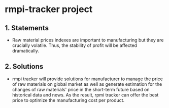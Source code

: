 # rmpi-tracker project

## 1. Statements
- Raw material prices indexes are important to manufacturing but they are crucially volatile. Thus, the stability of profit will be affected dramatically.

## 2. Solutions
- rmpi tracker will provide solutions for manufacturer to manage the price of raw materials on global market as well as generate estimation for the changes of raw materials' price in the short-term future based on historical data and news. As the result, rpmi tracker can offer the best price to optimize the manufacturing cost per product.
